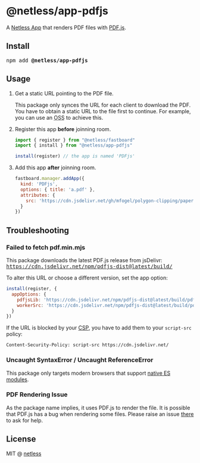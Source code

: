 # @netless/app-pdfjs

A [Netless App](https://github.com/netless-io/netless-app) that renders PDF files with [PDF.js](https://github.com/mozilla/pdf.js).

## Install

<pre>npm add <strong>@netless/app-pdfjs</strong></pre>

## Usage

1. Get a static URL pointing to the PDF file.

   This package only synces the URL for each client to download the PDF.
   You have to obtain a static URL to the file first to continue.
   For example, you can use an <abbr title="Object Storage Service">OSS</abbr> to achieve this.

2. Register this app **before** joinning room.

   ```js
   import { register } from "@netless/fastboard"
   import { install } from "@netless/app-pdfjs"

   install(register) // the app is named 'PDFjs'
   ```

3. Add this app **after** joinning room.

   ```js
   fastboard.manager.addApp({
     kind: 'PDFjs',
     options: { title: 'a.pdf' },
     attributes: {
       src: 'https://cdn.jsdelivr.net/gh/mfogel/polygon-clipping/paper.pdf'
     }
   })
   ```

## Troubleshooting

### Failed to fetch pdf.min.mjs

This package downloads the latest PDF.js release from jsDelivr:\
<samp>https://cdn.jsdelivr.net/npm/pdfjs-dist@latest/build/</samp>

To alter this URL or choose a different version, set the app option:

```js
install(register, {
  appOptions: {
    pdfjsLib: 'https://cdn.jsdelivr.net/npm/pdfjs-dist@latest/build/pdf.min.mjs',
    workerSrc: 'https://cdn.jsdelivr.net/npm/pdfjs-dist@latest/build/pdf.worker.min.mjs'
  }
})
```

If the URL is blocked by your [CSP](https://developer.mozilla.org/en-US/docs/Web/HTTP/CSP),
you have to add them to your `script-src` policy:

```
Content-Security-Policy: script-src https://cdn.jsdelivr.net/
```

### Uncaught SyntaxError / Uncaught ReferenceError

This package only targets modern browsers that support [native ES modules](https://caniuse.com/es6-module).

### PDF Rendering Issue

As the package name implies, it uses PDF.js to render the file.
It is possible that PDF.js has a bug when rendering some files.
Please raise an issue [there](https://github.com/mozilla/pdf.js) to ask for help.

## License

MIT @ [netless](https://github.com/netless-io)
